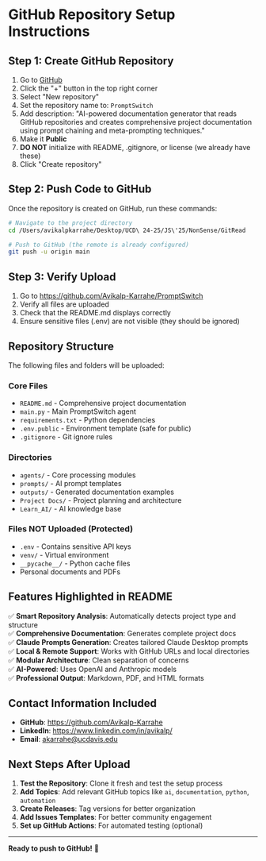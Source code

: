 # GitHub Repository Setup Instructions

## Step 1: Create GitHub Repository

1. Go to [GitHub](https://github.com/Avikalp-Karrahe)
2. Click the "+" button in the top right corner
3. Select "New repository"
4. Set the repository name to: `PromptSwitch`
5. Add description: "AI-powered documentation generator that reads GitHub repositories and creates comprehensive project documentation using prompt chaining and meta-prompting techniques."
6. Make it **Public**
7. **DO NOT** initialize with README, .gitignore, or license (we already have these)
8. Click "Create repository"

## Step 2: Push Code to GitHub

Once the repository is created on GitHub, run these commands:

```bash
# Navigate to the project directory
cd /Users/avikalpkarrahe/Desktop/UCD\ 24-25/JS\'25/NonSense/GitRead

# Push to GitHub (the remote is already configured)
git push -u origin main
```

## Step 3: Verify Upload

1. Go to https://github.com/Avikalp-Karrahe/PromptSwitch
2. Verify all files are uploaded
3. Check that the README.md displays correctly
4. Ensure sensitive files (.env) are not visible (they should be ignored)

## Repository Structure

The following files and folders will be uploaded:

### Core Files
- `README.md` - Comprehensive project documentation
- `main.py` - Main PromptSwitch agent
- `requirements.txt` - Python dependencies
- `.env.public` - Environment template (safe for public)
- `.gitignore` - Git ignore rules

### Directories
- `agents/` - Core processing modules
- `prompts/` - AI prompt templates
- `outputs/` - Generated documentation examples
- `Project Docs/` - Project planning and architecture
- `Learn_AI/` - AI knowledge base

### Files NOT Uploaded (Protected)
- `.env` - Contains sensitive API keys
- `venv/` - Virtual environment
- `__pycache__/` - Python cache files
- Personal documents and PDFs

## Features Highlighted in README

✅ **Smart Repository Analysis**: Automatically detects project type and structure  
✅ **Comprehensive Documentation**: Generates complete project docs  
✅ **Claude Prompts Generation**: Creates tailored Claude Desktop prompts  
✅ **Local & Remote Support**: Works with GitHub URLs and local directories  
✅ **Modular Architecture**: Clean separation of concerns  
✅ **AI-Powered**: Uses OpenAI and Anthropic models  
✅ **Professional Output**: Markdown, PDF, and HTML formats  

## Contact Information Included

- **GitHub**: https://github.com/Avikalp-Karrahe
- **LinkedIn**: https://www.linkedin.com/in/avikalp/
- **Email**: akarrahe@ucdavis.edu

## Next Steps After Upload

1. **Test the Repository**: Clone it fresh and test the setup process
2. **Add Topics**: Add relevant GitHub topics like `ai`, `documentation`, `python`, `automation`
3. **Create Releases**: Tag versions for better organization
4. **Add Issues Templates**: For better community engagement
5. **Set up GitHub Actions**: For automated testing (optional)

---

**Ready to push to GitHub!** 🚀